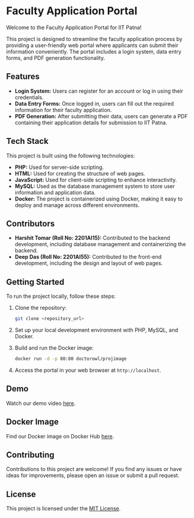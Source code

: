 # Faculty Application Portal

Welcome to the Faculty Application Portal for IIT Patna!

This project is designed to streamline the faculty application process by providing a user-friendly web portal where applicants can submit their information conveniently. The portal includes a login system, data entry forms, and PDF generation functionality.

## Features

- **Login System:** Users can register for an account or log in using their credentials.
- **Data Entry Forms:** Once logged in, users can fill out the required information for their faculty application.
- **PDF Generation:** After submitting their data, users can generate a PDF containing their application details for submission to IIT Patna.

## Tech Stack

This project is built using the following technologies:

- **PHP:** Used for server-side scripting.
- **HTML:** Used for creating the structure of web pages.
- **JavaScript:** Used for client-side scripting to enhance interactivity.
- **MySQL:** Used as the database management system to store user information and application data.
- **Docker:** The project is containerized using Docker, making it easy to deploy and manage across different environments.

## Contributors

- **Harshit Tomar (Roll No: 2201AI15):** Contributed to the backend development, including database management and containerizing the backend.
- **Deep Das (Roll No: 2201AI55):** Contributed to the front-end development, including the design and layout of web pages.

## Getting Started

To run the project locally, follow these steps:

1. Clone the repository:

   ```bash
   git clone <repository_url>
   ```

2. Set up your local development environment with PHP, MySQL, and Docker.

3. Build and run the Docker image:

   ```bash
   docker run -d -p 80:80 doctorowl/projimage
   ```

4. Access the portal in your web browser at `http://localhost`.

## Demo

Watch our demo video [here](https://youtu.be/sV8oCPEERIk).

## Docker Image

Find our Docker image on Docker Hub [here](https://hub.docker.com/repository/docker/doctorowl/projimage/general).

## Contributing

Contributions to this project are welcome! If you find any issues or have ideas for improvements, please open an issue or submit a pull request.

## License

This project is licensed under the [MIT License](LICENSE).
